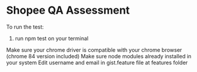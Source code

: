 # Shopee QA Assessment
To run the test:
1. run npm test on your terminal

Make sure your chrome driver is compatible with your chrome browser (chrome 84 version included)
Make sure node modules already installed in your system
Edit username and email in gist.feature file at features folder
